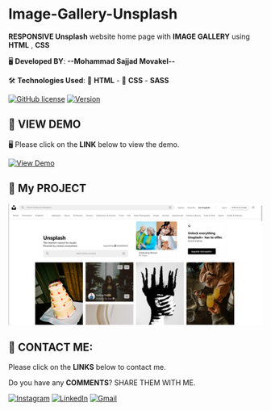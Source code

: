 # Image-Gallery-Unsplash
**RESPONSIVE Unsplash** website home page with **IMAGE GALLERY** using **HTML** , **CSS**



🖥️ **Developed BY**: ****--Mohammad Sajjad Movakel--****

🛠️ **Technologies Used**: 📄 **HTML** - 🎨 **CSS** - **SASS**


[![GitHub license](https://img.shields.io/badge/License-MIT-blue.svg)](https://opensource.org/licenses/MIT)
[![Version](https://img.shields.io/badge/Version-1.0.0-brightgreen)]()

## 👀 VIEW DEMO
🖥️ Please click on the **LINK** below to view the demo.


[![View Demo](https://img.shields.io/badge/View-Demo-blue?style=for-the-badge&logo=css)](https://S-Movakel.github.io/Image-Gallery-Unsplash)


## 🚀 My PROJECT

![Preview](https://github.com/S-Movakel/Image-Gallery-Unsplash/blob/main/Preview-Full.png)

## 📧 CONTACT ME:
Please click on the **LINKS** below to contact me.

Do you have any **COMMENTS**? SHARE THEM WITH ME.

[![**Instagram**](https://img.shields.io/badge/Instagram-E4405F?style=for-the-badge&logo=instagram&logoColor=white)](https://instagram.com/Movakelize.Dev)
[![**LinkedIn**](https://img.shields.io/badge/LinkedIn-0077B5?style=for-the-badge&logo=linkedin&logoColor=white)](https://linkedin.com/in/sajjadmovakel)
[![**Gmail**](https://img.shields.io/badge/Gmail-D14836?style=for-the-badge&logo=gmail&logoColor=white)](mailto:S.Movakel@gmail.com)
